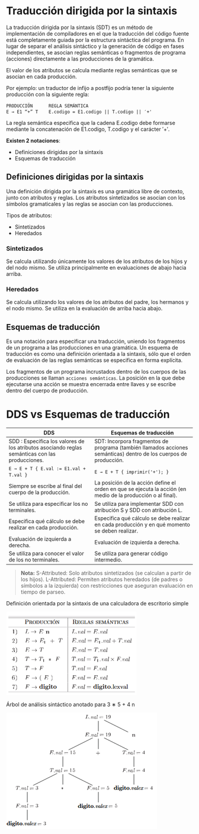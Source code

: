 # Traducción dirigida por la sintaxis

La traducción dirigida por la sintaxis (SDT) es un método de implementación de compiladores en el que la traducción del código fuente está completamente guiada por la estructura sintáctica del programa. En lugar de separar el análisis sintáctico y la generación de código en fases independientes, se asocian reglas semánticas o fragmentos de programa (acciones) directamente a las producciones de la gramática.

El valor de los atributos se calcula mediante reglas semánticas que se asocian en cada producción.

Por ejemplo: un traductor de infijo a postfijo podría tener la siguiente producción con la siguiente regla:

```bnf
PRODUCCIÖN      REGLA SEMÁNTICA
E → E1 “+” T    E.codigo = E1.codigo || T.codigo || ′+'
```

La regla semántica especifica que la cadena
E.codigo debe formarse mediante la concatenación de E1.codigo, T.codigo y el carácter ′+′.

**Existen 2 notaciones**:

- Definiciones dirigidas por la sintaxis
- Esquemas de traducción

## Definiciones dirigidas por la sintaxis

Una definición dirigida por la sintaxis es una gramática libre de contexto, junto con atributos y reglas. Los atributos sintetizados se asocian con los símbolos gramaticales y las reglas se asocian con las producciones.

Tipos de atributos:

- Sintetizados
- Heredados

### Sintetizados

Se calcula utilizando únicamente los valores de los atributos de los hijos y del nodo mismo. Se utiliza principalmente en evaluaciones de abajo hacia arriba.

### Heredados

Se calcula utilizando los valores de los atributos del padre, los hermanos y el nodo mismo. Se utiliza en la evaluación de arriba hacia abajo.

## Esquemas de traducción

Es una notación para especificar una traducción, uniendo los fragmentos de un programa a las producciones en una gramática. Un esquema de traducción es como una definición orientada a la sintaxis, sólo que el orden de evaluación de las reglas semánticas se especifica en forma explícita.

Los fragmentos de un programa incrustados dentro de los cuerpos de las producciones se llaman `acciones semánticas`. La posición en la que debe ejecutarse una acción se muestra encerrada entre llaves y se escribe dentro del cuerpo de producción.

# DDS vs Esquemas de traducción

| DDS                                                                                             | Esquemas de traducción                                                                                            |
| ----------------------------------------------------------------------------------------------- | ----------------------------------------------------------------------------------------------------------------- |
| SDD : Especifica los valores de los atributos asociando reglas semánticas con las producciones. | SDT: Incorpora fragmentos de programa (también llamados acciones semánticas) dentro de los cuerpos de producción. |
| `E → E + T { E.val := E1.val + T.val }`                                                         | `E → E + T { imprimir('+'); }`                                                                                    |
| Siempre se escribe al final del cuerpo de la producción.                                        | La posición de la acción define el orden en que se ejecuta la acción (en medio de la producción o al final).      |
| Se utiliza para especificar los no terminales.                                                  | Se utiliza para implementar SDD con atribución S y SDD con atribución L.                                          |
| Especifica qué cálculo se debe realizar en cada producción.                                     | Especifica qué cálculo se debe realizar en cada producción y en qué momento se deben realizar.                    |
| Evaluación de izquierda a derecha.                                                              | Evaluación de izquierda a derecha.                                                                                |
| Se utiliza para conocer el valor de los no terminales.                                          | Se utiliza para generar código intermedio.                                                                        |

> **Nota:** S-Attributed: Solo atributos sintetizados (se calculan a partir de los hijos).
> L-Attributed: Permiten atributos heredados (de padres o símbolos a la izquierda) con restricciones que aseguran evaluación en tiempo de parseo.

Definición orientada por la sintaxis de una calculadora de escritorio simple

![alt text](image.png)

Árbol de análisis sintáctico anotado para 3 ∗ 5 + 4 n

![alt text](image-1.png)
